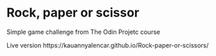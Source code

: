<h1>Rock, paper or scissor </h1>
 Simple game challenge from The Odin Projetc course
 <p>Live version https://kauannyalencar.github.io/Rock-paper-or-scissors/</p>
